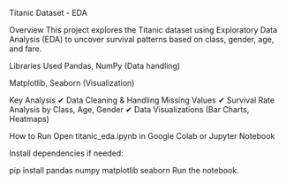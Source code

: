 Titanic Dataset - EDA

Overview
This project explores the Titanic dataset using Exploratory Data Analysis (EDA) to uncover survival patterns based on class, gender, age, and fare.

Libraries Used
Pandas, NumPy (Data handling)

Matplotlib, Seaborn (Visualization)

Key Analysis
✔ Data Cleaning & Handling Missing Values
✔ Survival Rate Analysis by Class, Age, Gender
✔ Data Visualizations (Bar Charts, Heatmaps)

How to Run
Open titanic_eda.ipynb in Google Colab or Jupyter Notebook

Install dependencies if needed:

pip install pandas numpy matplotlib seaborn
Run the notebook.
